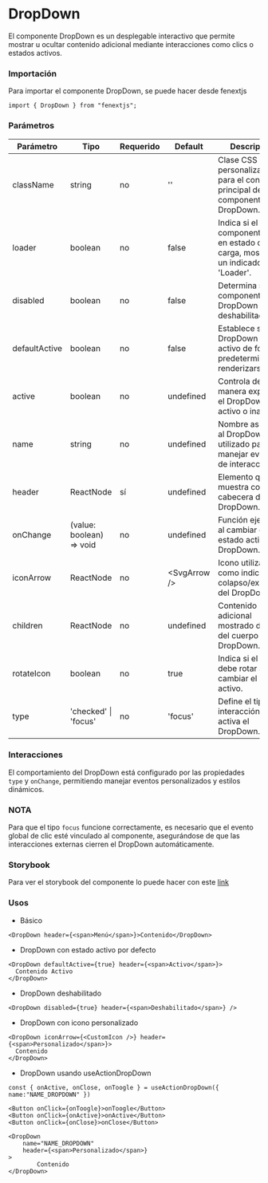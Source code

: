 # DropDown

El componente DropDown es un desplegable interactivo que permite mostrar u ocultar contenido adicional mediante interacciones como clics o estados activos.

### Importación

Para importar el componente DropDown, se puede hacer desde fenextjs

```tsx copy
import { DropDown } from "fenextjs";
```

### Parámetros

| Parámetro     | Tipo                      | Requerido | Default        | Descripcion                                                                          |
| ------------- | ------------------------- | --------- | -------------- | ------------------------------------------------------------------------------------ |
| className     | string                    | no        | ''             | Clase CSS personalizada para el contenedor principal del componente DropDown.        |
| loader        | boolean                   | no        | false          | Indica si el componente está en estado de carga, mostrando un indicador de 'Loader'. |
| disabled      | boolean                   | no        | false          | Determina si el componente DropDown está deshabilitado.                              |
| defaultActive | boolean                   | no        | false          | Establece si el DropDown está activo de forma predeterminada al renderizarse.        |
| active        | boolean                   | no        | undefined      | Controla de manera explícita si el DropDown está activo o inactivo.                  |
| name          | string                    | no        | undefined      | Nombre asignado al DropDown, utilizado para manejar eventos de interacción.          |
| header        | ReactNode                 | sí        | undefined      | Elemento que se muestra como cabecera del DropDown.                                  |
| onChange      | (value: boolean) =\> void | no        | undefined      | Función ejecutada al cambiar el estado activo del DropDown.                          |
| iconArrow     | ReactNode                 | no        | \<SvgArrow /\> | Icono utilizado como indicador de colapso/expansión del DropDown.                    |
| children      | ReactNode                 | no        | undefined      | Contenido adicional mostrado dentro del cuerpo del DropDown.                         |
| rotateIcon    | boolean                   | no        | true           | Indica si el icono debe rotar al cambiar el estado activo.                           |
| type          | 'checked' \| 'focus'      | no        | 'focus'        | Define el tipo de interacción que activa el DropDown.                                |

### Interacciones

El comportamiento del DropDown está configurado por las propiedades `type` y `onChange`, permitiendo manejar eventos personalizados y estilos dinámicos.

### **NOTA**

Para que el tipo `focus` funcione correctamente, es necesario que el evento global de clic esté vinculado al componente, asegurándose de que las interacciones externas cierren el DropDown automáticamente.

### Storybook

Para ver el storybook del componente lo puede hacer con este [link](https://fenextjs-component-storybook.vercel.app/?path=/story/dropdown-dropdown--index)

### Usos

- Básico

```tsx copy
<DropDown header={<span>Menú</span>}>Contenido</DropDown>
```

- DropDown con estado activo por defecto

```tsx copy
<DropDown defaultActive={true} header={<span>Activo</span>}>
  Contenido Activo
</DropDown>
```

- DropDown deshabilitado

```tsx copy
<DropDown disabled={true} header={<span>Deshabilitado</span>} />
```

- DropDown con icono personalizado

```tsx copy
<DropDown iconArrow={<CustomIcon />} header={<span>Personalizado</span>}>
  Contenido
</DropDown>
```

- DropDown usando useActionDropDown

```tsx copy
const { onActive, onClose, onToogle } = useActionDropDown({ name:"NAME_DROPDOWN" })

<Button onClick={onToogle}>onToogle</Button>
<Button onClick={onActive}>onActive</Button>
<Button onClick={onClose}>onClose</Button>

<DropDown
    name="NAME_DROPDOWN"
    header={<span>Personalizado</span>}
>
        Contenido
</DropDown>
```
